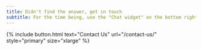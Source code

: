 ```yaml
---
title: Didn't find the answer, get in touch
subtitle: For the time being, use the "Chat widget" on the bottom right of your screen to schedule a phone interview
---
```


{% include button.html text="Contact Us" url="/contact-us/" style="primary" size="xlarge" %}